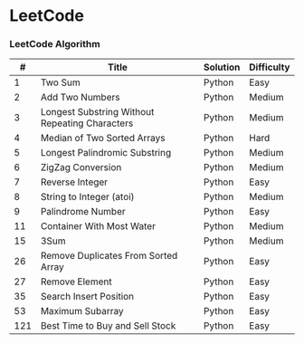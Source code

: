# LeetCode

### LeetCode Algorithm

| #  | Title  | Solution | Difficulty |
| -- | ------ | -------- | ---------- |
| 1 | Two Sum | Python  | Easy |
| 2 | Add Two Numbers | Python  | Medium |
| 3 | Longest Substring Without Repeating Characters | Python | Medium |
| 4 | Median of Two Sorted Arrays | Python | Hard |
| 5 |Longest Palindromic Substring| Python| Medium |
| 6 | ZigZag Conversion | Python | Medium|
| 7 | Reverse Integer | Python | Easy |
| 8 | String to Integer (atoi) | Python | Medium |
| 9 | Palindrome Number | Python | Easy |
| 11 | Container With Most Water| Python | Medium |
| 15 | 3Sum | Python | Medium|
| 26 | Remove Duplicates From Sorted Array | Python | Easy |
| 27 | Remove Element | Python | Easy |
| 35 | Search Insert Position | Python | Easy |
| 53 | Maximum Subarray  | Python | Easy |
| 121 | Best Time to Buy and Sell Stock | Python | Easy |
